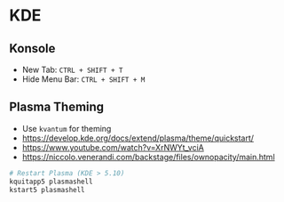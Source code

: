# KDE

## Konsole

- New Tab: `CTRL + SHIFT + T`
- Hide Menu Bar: `CTRL + SHIFT + M`

## Plasma Theming

- Use `kvantum` for theming
- https://develop.kde.org/docs/extend/plasma/theme/quickstart/  
- https://www.youtube.com/watch?v=XrNWYt_vciA  
- https://niccolo.venerandi.com/backstage/files/ownopacity/main.html
```bash  
# Restart Plasma (KDE > 5.10)  
kquitapp5 plasmashell  
kstart5 plasmashell  
```